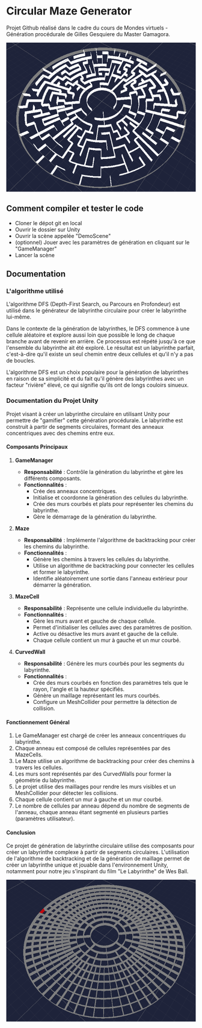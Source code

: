 # Circular Maze Generator

Projet Github réalisé dans le cadre du cours de Mondes virtuels - Génération procédurale de Gilles Gesquiere du Master Gamagora.

![Circular Maze Generator](generated_maze.png)

## Comment compiler et tester le code

- Cloner le dépot git en local
- Ouvrir le dossier sur Unity
- Ouvrir la scène appelée "DemoScene"
- (optionnel) Jouer avec les paramètres de génération en cliquant sur le "GameManager"
- Lancer la scène

## Documentation

### L'algorithme utilisé

L'algorithme DFS (Depth-First Search, ou Parcours en Profondeur) est utilisé dans le générateur de labyrinthe circulaire pour créer le labyrinthe lui-même.

Dans le contexte de la génération de labyrinthes, le DFS commence à une cellule aléatoire et explore aussi loin que possible le long de chaque branche avant de revenir en arrière. Ce processus est répété jusqu'à ce que l'ensemble du labyrinthe ait été exploré. Le résultat est un labyrinthe parfait, c'est-à-dire qu'il existe un seul chemin entre deux cellules et qu'il n'y a pas de boucles.

L'algorithme DFS est un choix populaire pour la génération de labyrinthes en raison de sa simplicité et du fait qu'il génère des labyrinthes avec un facteur "rivière" élevé, ce qui signifie qu'ils ont de longs couloirs sinueux.

### Documentation du Projet Unity

Projet visant à créer un labyrinthe circulaire en utilisant Unity pour permettre de "gamifier" cette génération procédurale. Le labyrinthe est construit à partir de segments circulaires, formant des anneaux concentriques avec des chemins entre eux.

#### **Composants Principaux**

1. **GameManager**
    - **Responsabilité** : Contrôle la génération du labyrinthe et gère les différents composants.
    - **Fonctionnalités** :
        - Crée des anneaux concentriques.
        - Initialise et coordonne la génération des cellules du labyrinthe.
        - Crée des murs courbés et plats pour représenter les chemins du labyrinthe.
        - Gère le démarrage de la génération du labyrinthe.

2. **Maze**
    - **Responsabilité** : Implémente l'algorithme de backtracking pour créer les chemins du labyrinthe.
    - **Fonctionnalités** :
        - Génère les chemins à travers les cellules du labyrinthe.
        - Utilise un algorithme de backtracking pour connecter les cellules et former le labyrinthe.
        - Identifie aléatoirement une sortie dans l'anneau extérieur pour démarrer la génération.

3. **MazeCell**
    - **Responsabilité** : Représente une cellule individuelle du labyrinthe.
    - **Fonctionnalités** :
        - Gère les murs avant et gauche de chaque cellule.
        - Permet d'initialiser les cellules avec des paramètres de position.
        - Active ou désactive les murs avant et gauche de la cellule.
        - Chaque cellule contient un mur à gauche et un mur courbé.

4. **CurvedWall**
    - **Responsabilité** : Génère les murs courbés pour les segments du labyrinthe.
    - **Fonctionnalités** :
        - Crée des murs courbés en fonction des paramètres tels que le rayon, l'angle et la hauteur spécifiés.
        - Génère un maillage représentant les murs courbés.
        - Configure un MeshCollider pour permettre la détection de collision.

#### **Fonctionnement Général**

1. Le GameManager est chargé de créer les anneaux concentriques du labyrinthe.
2. Chaque anneau est composé de cellules représentées par des MazeCells.
3. Le Maze utilise un algorithme de backtracking pour créer des chemins à travers les cellules.
4. Les murs sont représentés par des CurvedWalls pour former la géométrie du labyrinthe.
5. Le projet utilise des maillages pour rendre les murs visibles et un MeshCollider pour détecter les collisions.
6. Chaque cellule contient un mur à gauche et un mur courbé.
7. Le nombre de cellules par anneau dépend du nombre de segments de l'anneau, chaque anneau étant segmenté en plusieurs parties (paramètres utilisateur).

#### **Conclusion**

Ce projet de génération de labyrinthe circulaire utilise des composants pour créer un labyrinthe complexe à partir de segments circulaires. L'utilisation de l'algorithme de backtracking et de la génération de maillage permet de créer un labyrinthe unique et jouable dans l'environnement Unity, notamment pour notre jeu s'inspirant du film "Le Labyrinthe" de Wes Ball.

![generation_gif](labyrinthe.gif)

